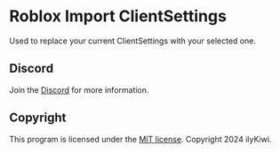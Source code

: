 # Roblox Import ClientSettings
Used to replace your current ClientSettings with your selected one.

## Discord
Join the [Discord](https://discord.gg/CZUfHYHtZr) for more information.

## Copyright
This program is licensed under the [MIT license](LICENSE). Copyright 2024 ilyKiwi.
